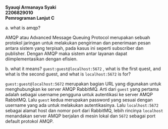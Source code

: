 **Syauqi Armanaya Syaki**<br/>
**2206829010**<br/>
**Pemrograman Lanjut C**<br/>

a. what is amqp?

AMQP atau Advanced Message Queuing Protocol merupakan sebuah protokol jaringan untuk melakukan pengiriman dan penerimaan pesan antara sistem yang terpisah, pada kasus ini seperti subscriber dan publisher. Dengan AMQP maka sistem antar layanan dapat diimplementasikan dengan efisien.

b. what it means? `guest:guest@localhost:5672` , what is the first quest, and what is the second guest, and what is `localhost:5672` is for? 

`guest:guest@localhost:5672` merupakan bagian URL yang digunakan untuk menghubungkan ke server AMQP RabbitMQ. Arti dari `guest` yang pertama adalah sebagai username pengguna untuk autentikasi ke server AMQP RabbitMQ. Lalu `guest` kedua merupakan password yang sesuai dengan username yang ada untuk melakukan autentikasinya. Lalu `localhost:5672` sebagai alamat host dan nomor port dari RabbitMQ, lebih rincinya `localhost` menandakan server AMQP berjalan di mesin lokal dan `5672` sebagai port default protokol AMQP.